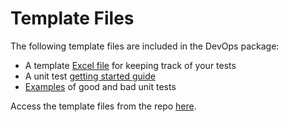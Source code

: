 # Template Files

The following template files are included in the DevOps package:

* A template [Excel file](https://github.com/br-automation-com/BnR-DevOps-Package/raw/main/Testing/Template%20Files/TestingTemplate.xlsm) for keeping track of your tests
* A unit test [getting started guide](https://github.com/br-automation-com/BnR-DevOps-Package/raw/main/Testing/Template%20Files/Unit%20Test%20Guide.pdf)
* [Examples](https://github.com/br-automation-com/BnR-DevOps-Package/tree/main/Testing/Template%20Files/Unit%20Test%20Examples) of good and bad unit tests

Access the template files from the repo [here](https://github.com/br-automation-com/BnR-DevOps-Package).